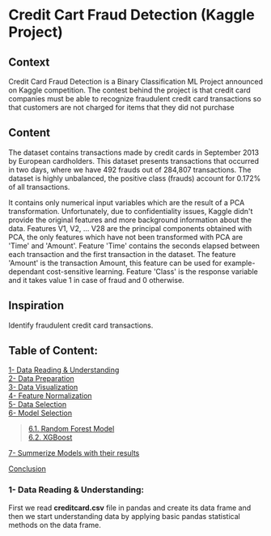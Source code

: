 # Credit Cart Fraud Detection (Kaggle Project)

## Context
Credit Card Fraud Detection is a Binary Classification ML Project announced on Kaggle competition. The contest behind the project is that credit card companies must be able to recognize fraudulent credit card transactions so that customers are not charged for items that they did not purchase

## Content
The dataset contains transactions made by credit cards in September 2013 by European cardholders. This dataset presents transactions that occurred in two days, where we have 492 frauds out of 284,807 transactions. The dataset is highly unbalanced, the positive class (frauds) account for 0.172% of all transactions.<br>

It contains only numerical input variables which are the result of a PCA transformation. Unfortunately, due to confidentiality issues, Kaggle didn't provide the original features and more background information about the data. Features V1, V2, ... V28 are the principal components obtained with PCA, the only features which have not been transformed with PCA are 'Time' and 'Amount'. Feature 'Time' contains the seconds elapsed between each transaction and the first transaction in the dataset. The feature 'Amount' is the transaction Amount, this feature can be used for example-dependant cost-sensitive learning. Feature 'Class' is the response variable and it takes value 1 in case of fraud and 0 otherwise.

## Inspiration
Identify fraudulent credit card transactions.

## Table of Content:
[1- Data Reading & Understanding](#h1)<br>
[2- Data Preparation](#h2)<br>
[3- Data Visualization](#h3)<br>
[4- Feature Normalization](#h4)<br>
[5- Data Selection](#h5)<br>
[6- Model Selection](#h6)<br>
>[6.1. Random Forest Model](#h6.1)<br>
[6.2. XGBoost](#h6.2)<br>

[7- Summerize Models with their results](#h7)<br>

[Conclusion](#conclusion)

### 1- Data Reading & Understanding:
First we read <b>creditcard.csv</b> file in pandas and create its data frame and then we start understanding data by applying basic pandas statistical methods on the data frame.


